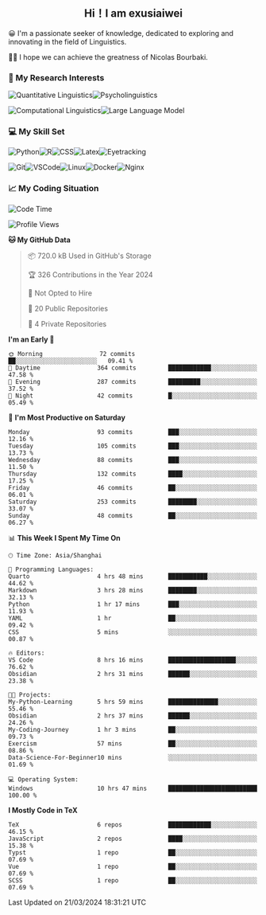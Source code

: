   

## <div align="center">Hi！I am exusiaiwei</div>  

😀 I'm a passionate seeker of knowledge, dedicated to exploring and innovating in the field of Linguistics.

🙋‍♂️ I hope we can achieve the greatness of Nicolas Bourbaki.

### 🔬 My Research Interests  

![Quantitative Linguistics](https://img.shields.io/badge/Quantitative%20Linguistics-%230072CC.svg?&style=for-the-badge&logo=appveyor&logoColor=white)![Psycholinguistics](https://img.shields.io/badge/Psycholinguistics-%2301a3a1.svg?&style=for-the-badge&logo=AWS%20Amplify&logoColor=white)

![Computational Linguistics](https://img.shields.io/badge/Computational%20Linguistics-%231877F2.svg?&style=for-the-badge&logo=Markdown&logoColor=white)![Large Language Model](https://img.shields.io/badge/Large%20Language%20Model-%23F76300.svg?&style=for-the-badge&logo=Android&logoColor=white)

### 💻 My Skill Set

![Python](https://img.shields.io/badge/Python-%2314354C.svg?style=for-the-badge&logo=python&logoColor=white&color=2AB3E3)![R](https://img.shields.io/badge/-R-276DC3?style=for-the-badge&logo=r&logoColor=white)![CSS](https://img.shields.io/badge/-CSS-1572B6?style=for-the-badge&logo=css3&logoColor=white)![Latex](https://img.shields.io/badge/-Latex-008080?style=for-the-badge&logo=latex&logoColor=white)![Eyetracking](https://img.shields.io/badge/Eyetracking-%230078D6?style=for-the-badge&logo=SearXNG&logoColor=#3050FF)

![Git](https://img.shields.io/badge/-Git-F05032?style=for-the-badge&logo=git&logoColor=white)![VSCode](https://img.shields.io/badge/-VSCode-007ACC?style=for-the-badge&logo=visual-studio-code&logoColor=white)![Linux](https://img.shields.io/badge/-Linux-FCC624?style=for-the-badge&logo=linux&logoColor=black)![Docker](https://img.shields.io/badge/-Docker-2496ED?style=for-the-badge&logo=docker&logoColor=white)![Nginx](https://img.shields.io/badge/-Nginx-009639?style=for-the-badge&logo=nginx&logoColor=white)

### 📈 My Coding Situation

<!--START_SECTION:waka-->
![Code Time](http://img.shields.io/badge/Code%20Time-71%20hrs%2028%20mins-blue)

![Profile Views](http://img.shields.io/badge/Profile%20Views-0-blue)

**🐱 My GitHub Data** 

> 📦 720.0 kB Used in GitHub's Storage 
 > 
> 🏆 326 Contributions in the Year 2024
 > 
> 🚫 Not Opted to Hire
 > 
> 📜 20 Public Repositories 
 > 
> 🔑 4 Private Repositories 
 > 
**I'm an Early 🐤** 

```text
🌞 Morning                72 commits          ██░░░░░░░░░░░░░░░░░░░░░░░   09.41 % 
🌆 Daytime                364 commits         ████████████░░░░░░░░░░░░░   47.58 % 
🌃 Evening                287 commits         █████████░░░░░░░░░░░░░░░░   37.52 % 
🌙 Night                  42 commits          █░░░░░░░░░░░░░░░░░░░░░░░░   05.49 % 
```
📅 **I'm Most Productive on Saturday** 

```text
Monday                   93 commits          ███░░░░░░░░░░░░░░░░░░░░░░   12.16 % 
Tuesday                  105 commits         ███░░░░░░░░░░░░░░░░░░░░░░   13.73 % 
Wednesday                88 commits          ███░░░░░░░░░░░░░░░░░░░░░░   11.50 % 
Thursday                 132 commits         ████░░░░░░░░░░░░░░░░░░░░░   17.25 % 
Friday                   46 commits          ██░░░░░░░░░░░░░░░░░░░░░░░   06.01 % 
Saturday                 253 commits         ████████░░░░░░░░░░░░░░░░░   33.07 % 
Sunday                   48 commits          ██░░░░░░░░░░░░░░░░░░░░░░░   06.27 % 
```


📊 **This Week I Spent My Time On** 

```text
🕑︎ Time Zone: Asia/Shanghai

💬 Programming Languages: 
Quarto                   4 hrs 48 mins       ███████████░░░░░░░░░░░░░░   44.62 % 
Markdown                 3 hrs 28 mins       ████████░░░░░░░░░░░░░░░░░   32.13 % 
Python                   1 hr 17 mins        ███░░░░░░░░░░░░░░░░░░░░░░   11.93 % 
YAML                     1 hr                ██░░░░░░░░░░░░░░░░░░░░░░░   09.42 % 
CSS                      5 mins              ░░░░░░░░░░░░░░░░░░░░░░░░░   00.87 % 

🔥 Editors: 
VS Code                  8 hrs 16 mins       ███████████████████░░░░░░   76.62 % 
Obsidian                 2 hrs 31 mins       ██████░░░░░░░░░░░░░░░░░░░   23.38 % 

🐱‍💻 Projects: 
My-Python-Learning       5 hrs 59 mins       ██████████████░░░░░░░░░░░   55.46 % 
Obsidian                 2 hrs 37 mins       ██████░░░░░░░░░░░░░░░░░░░   24.26 % 
My-Coding-Journey        1 hr 3 mins         ██░░░░░░░░░░░░░░░░░░░░░░░   09.73 % 
Exercism                 57 mins             ██░░░░░░░░░░░░░░░░░░░░░░░   08.86 % 
Data-Science-For-Beginner10 mins             ░░░░░░░░░░░░░░░░░░░░░░░░░   01.69 % 

💻 Operating System: 
Windows                  10 hrs 47 mins      █████████████████████████   100.00 % 
```

**I Mostly Code in TeX** 

```text
TeX                      6 repos             ████████████░░░░░░░░░░░░░   46.15 % 
JavaScript               2 repos             ████░░░░░░░░░░░░░░░░░░░░░   15.38 % 
Typst                    1 repo              ██░░░░░░░░░░░░░░░░░░░░░░░   07.69 % 
Vue                      1 repo              ██░░░░░░░░░░░░░░░░░░░░░░░   07.69 % 
SCSS                     1 repo              ██░░░░░░░░░░░░░░░░░░░░░░░   07.69 % 
```




 Last Updated on 21/03/2024 18:31:21 UTC
<!--END_SECTION:waka-->
